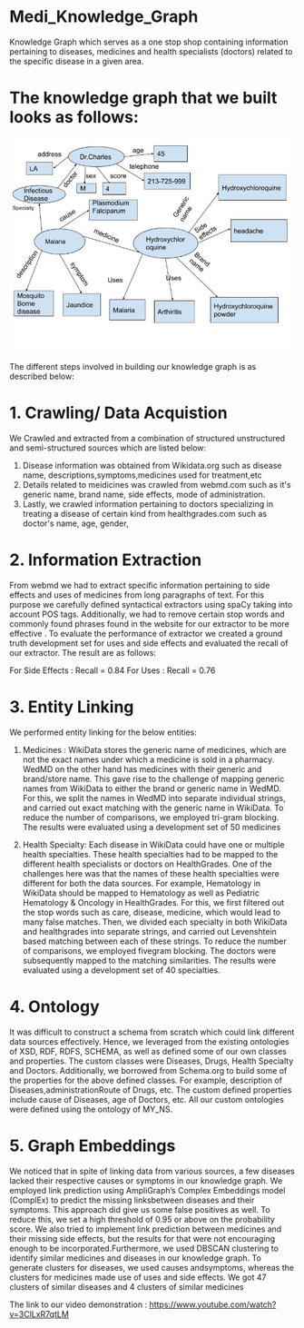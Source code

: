 # Medi_Knowledge_Graph
Knowledge Graph which serves as a one stop shop containing information pertaining to diseases, medicines and health specialists (doctors) related to the specific disease in a given area.

# The knowledge graph that we built looks as follows:
![Alt Text](https://github.com/pratheekbalaji/Medi_Knowledge_Graph/blob/main/example.jpg?raw=true)

The different steps involved in building our knowledge graph is as described below:

# 1. Crawling/ Data Acquistion

We Crawled and extracted from a combination of structured unstructured and semi-structured sources which are listed below:

1. Disease information was obtained from Wikidata.org such as disease name, descriptions,symptoms,medicines used for treatment,etc
2. Details related to meidicines was crawled from webmd.com such as it's generic name, brand name, side effects, mode of administration.
3. Lastly, we crawled information pertaining to doctors specializing in treating a disease of certain kind from healthgrades.com such as doctor's name, age, gender,

# 2. Information Extraction

From webmd we had to extract specific information pertaining to side effects and uses of medicines from long paragraphs of text. For this purpose we carefully defined syntactical extractors using spaCy taking into account POS tags. Additionally, we had to remove certain stop words and commonly found phrases found in the website for our extractor to be more effective . To evaluate the performance of extractor we created a ground truth development set for uses and side effects and evaluated the recall of our extractor. The result are as follows:

For Side Effects : Recall = 0.84
For Uses : Recall = 0.76

# 3. Entity Linking

We performed entity linking for the below entities:

1. Medicines : WikiData stores the generic name of medicines, which are not the exact names under which a medicine is sold in a pharmacy. WedMD on the other hand has medicines with their generic and brand/store name. This gave rise to the challenge of mapping generic names from WikiData to either the brand or generic name in WedMD. For this, we split the names in WedMD into separate individual strings, and carried out exact matching with the generic name in WikiData. To reduce
the number of comparisons, we employed tri-gram blocking. The results were evaluated using a development set of 50 medicines

2) Health Specialty: Each disease in WikiData could have one or multiple health specialties. These health specialties had to be mapped to the different health specialists or doctors on HealthGrades. One of the challenges here was that the names of these health specialties were different for both the data sources. For example, Hematology in WikiData should be mapped to Hematology as well as Pediatric Hematology & Oncology in HealthGrades. For this, we first filtered out the stop words such as care, disease, medicine, which would lead to many false matches. Then, we divided each specialty in both WikiData and healthgrades into separate strings, and carried out Levenshtein based matching between each of these strings. To reduce the number of comparisons, we employed fivegram blocking. The doctors were subsequently mapped to the matching similarities. The results were evaluated using a development set of 40 specialties.

# 4. Ontology

It was difficult to construct a schema from scratch which could link different data sources effectively. Hence, we leveraged from the existing ontologies
of XSD, RDF, RDFS, SCHEMA, as well as defined some of our own classes and properties. The custom classes were Diseases, Drugs, Health Specialty and
Doctors. Additionally, we borrowed from Schema.org to build some of the properties for the above defined classes. For example, description of Diseases,administrationRoute of Drugs, etc. The custom defined properties include cause of Diseases, age of Doctors, etc. All our custom ontologies were defined using the ontology of MY_NS.

# 5. Graph Embeddings

We noticed that in spite of linking data from various sources, a few diseases lacked their respective causes or symptoms in our knowledge graph. We
employed link prediction using AmpliGraph’s Complex Embeddings model (ComplEx) to predict the missing linksbetween diseases and their symptoms. This
approach did give us some false positives as well. To reduce this, we set a high threshold of 0.95 or above on the probability score. We also tried to implement link prediction between medicines and their missing side effects, but the results for that were not encouraging enough to be incorporated.Furthermore, we used DBSCAN clustering to identify similar medicines and diseases in our knowledge graph. To generate clusters for diseases, we used causes andsymptoms, whereas the clusters for medicines made use of uses and side effects. We got 47 clusters of similar diseases and 4 clusters of similar medicines


The link to our video demonstration : https://www.youtube.com/watch?v=3ClLxR7qtLM


